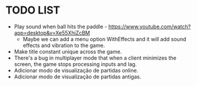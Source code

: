 # TODO LIST

* Play sound when ball hits the paddle - https://www.youtube.com/watch?app=desktop&v=Xe55XhiZcBM
    * Maybe we can add a menu option WithEffects and it will add sound effects and vibration to the game.
* Make title constant unique across the game.
* There's a bug in multiplayer mode that when a client minimizes the screen, the game stops processing inputs and lag.
* Adicionar modo de visualização de partidas online.
* Adicionar modo de visualização de partidas antigas.
